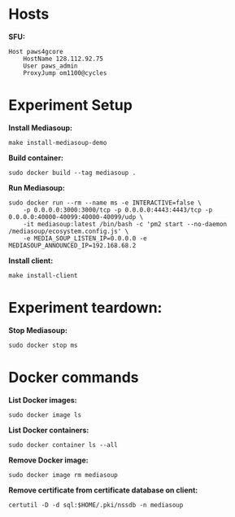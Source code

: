 
# Hosts

**SFU:**
```
Host paws4gcore
    HostName 128.112.92.75
    User paws_admin
    ProxyJump om1100@cycles
```

# Experiment Setup

**Install Mediasoup:**

```
make install-mediasoup-demo
```

**Build container:**

```
sudo docker build --tag mediasoup .
```

**Run Mediasoup:**

```
sudo docker run --rm --name ms -e INTERACTIVE=false \
    -p 0.0.0.0:3000:3000/tcp -p 0.0.0.0:4443:4443/tcp -p 0.0.0.0:40000-40099:40000-40099/udp \
    -it mediasoup:latest /bin/bash -c 'pm2 start --no-daemon /mediasoup/ecosystem.config.js' \
    -e MEDIA_SOUP_LISTEN_IP=0.0.0.0 -e MEDIASOUP_ANNOUNCED_IP=192.168.68.2
```

**Install client:**

```
make install-client
```

# Experiment teardown:

**Stop Mediasoup:**

```
sudo docker stop ms
```

# Docker commands

**List Docker images:**

```
sudo docker image ls
```

**List Docker containers:**

```
sudo docker container ls --all
```

**Remove Docker image:**

```
sudo docker image rm mediasoup
```

**Remove certificate from certificate database on client:**

```
certutil -D -d sql:$HOME/.pki/nssdb -n mediasoup
```
